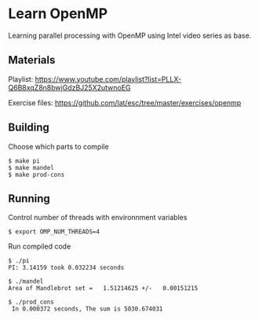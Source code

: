 # Learn OpenMP

Learning parallel processing with OpenMP using Intel video series as base.

## Materials

Playlist:
https://www.youtube.com/playlist?list=PLLX-Q6B8xqZ8n8bwjGdzBJ25X2utwnoEG

Exercise files:
https://github.com/lat/esc/tree/master/exercises/openmp

## Building

Choose which parts to compile
```
$ make pi
$ make mandel
$ make prod-cons
```

## Running

Control number of threads with environnment variables
```
$ export OMP_NUM_THREADS=4
```

Run compiled code
```
$ ./pi
PI: 3.14159 took 0.032234 seconds

$ ./mandel
Area of Mandlebrot set =   1.51214625 +/-   0.00151215

$ ./prod_cons
 In 0.000372 seconds, The sum is 5030.674031
```